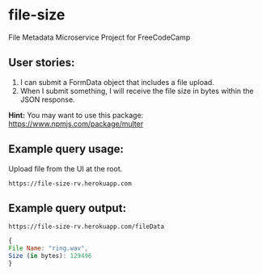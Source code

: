 # file-size
File Metadata Microservice Project for FreeCodeCamp

## User stories:
1. I can submit a FormData object that includes a file upload.
2. When I submit something, I will receive the file size in bytes within the JSON response.

**Hint:** You may want to use this package: https://www.npmjs.com/package/multer

## Example query usage:

Upload file from the UI at the root.
```text
https://file-size-rv.herokuapp.com
```

## Example query output:

```text
https://file-size-rv.herokuapp.com/fileData
```

```js
{
File Name: "ring.wav",
Size (in bytes): 129496
}
```
